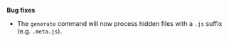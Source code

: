 **Bug fixes**

* The ```generate``` command will now process hidden files with a ```.js``` suffix (e.g. ```.meta.js```).